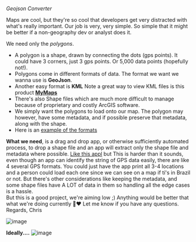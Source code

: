 *Geojson Converter*

Maps are cool, but they're so cool that developers get very distracted with what's really important. 
Our job is very, very simple. So simple that it might be better if a non-geography dev or analyst does it.

We need only the *polygons*. 

- A polygon is a shape, drawn by connecting the dots (gps points). It could have 3 corners, just 3 gps points. Or 5,000 data points (hopefully not!).
- Polygons come in different formats of data. The format we want we wanna use is **GeoJson**. 
- Another easy format is **KML** Note a great way to view KML files is this product [**MyMaps**](https://www.google.com/maps/d/)
- There's also Shape files which are much more difficult to manage because of proprietary and costly ArcGIS software.
- We simply want the polygons to load onto our map. The polygon may however, have some metadata, and if possible preserve that metadata, along with the shape.
- Here is an [example of the formats](https://drive.google.com/drive/folders/1vBWcN2G2ByaEwRjLUQlDajLVIcmTxGXJ?usp=sharing)

**What we need**, is a drag and drop app, or otherwise sufficiently automated process, to drop a shape file and an app will extract only the shape file and metadata where possible. [Like this appl](https://mygeodata.cloud/converter/kml-to-geojson) but 
This is harder than it sounds, even though an app can identify the string of GPS data easily, there are like 4 several GPS formats.  You could just have the app print all 3-4 locations and a person could load each one since we can see on a map if ti's in Brazil or not. But there's other considerations like keeping the metadata, and some shape files have A LOT of data in them so handling all the edge cases is a hassle.  
But this is a good project, we're aiming low ;)  Anything would be better that what we're doing currently 🌲️♥️
Let me know if you have any questions.
Regards, 
Chris



![image](https://github.com/user-attachments/assets/63c37a0c-bfed-463a-be2b-29a9d3e0bf3a)

**Ideally....**
![image](https://github.com/user-attachments/assets/b38105be-1355-4819-b8fd-d7da7cce8688)




